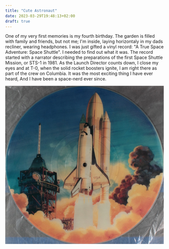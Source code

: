 ```yaml
---
title: "Cute Astronaut"
date: 2023-03-29T19:48:13+02:00
draft: true
---
```


One of my very first memories is my fourth birthday. The garden is filled with family and friends, but not me; I'm inside, laying horizontaly in my dads recliner, wearing headphones. I was just gifted a vinyl record: "A True Space Adventure: Space Shuttle". I needed to find out what it was. The record started with a narrator describing the preparations of the first Space Shuttle Mission, or STS-1 in 1981. As the Launch Director counts down, I close my eyes and at T-0, when the solid rocket boosters ignite, I am right there as part of the crew on Columbia. It was the most exciting thing I have ever heard, And I have been a space-nerd ever since.

![Landscape](record.jpg)

